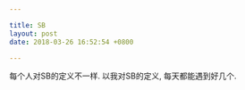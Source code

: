 ```yaml
---

title: SB
layout: post
date: 2018-03-26 16:52:54 +0800

---
```


每个人对SB的定义不一样. 以我对SB的定义, 每天都能遇到好几个.
